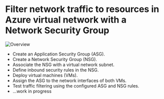 # Filter network traffic to resources in Azure virtual network with a Network Security Group
![Overview](https://i.imgur.com/9uvZj62.jpg)
- Create an Application Security Group (ASG).  
- Create a Network Security Group (NSG).  
- Associate the NSG with a virtual network subnet.  
- Define inbound security rules in the NSG.  
- Deploy virtual machines (VMs).  
- Assign the ASG to the network interfaces of both VMs.  
- Test traffic filtering using the configured ASG and NSG rules.
- ...work in progress
